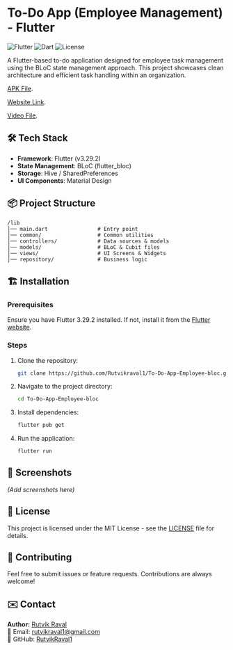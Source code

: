# To-Do App (Employee Management) - Flutter

![Flutter](https://img.shields.io/badge/Flutter-3.29.2-blue) ![Dart](https://img.shields.io/badge/Dart-3.x-blue) ![License](https://img.shields.io/badge/License-MIT-green)

A Flutter-based to-do application designed for employee task management using the BLoC state management approach. This project showcases clean architecture and efficient task handling within an organization.

[APK File](assets/app/app-release.apk).

[Website Link](https://to-do-app-employee-bloc.vercel.app/).

[Video File](assets/app/appVideo.mp4).


## 🛠️ Tech Stack
- **Framework**: Flutter (v3.29.2)
- **State Management**: BLoC (flutter_bloc)
- **Storage**: Hive / SharedPreferences
- **UI Components**: Material Design

## 📦 Project Structure
```
/lib
│── main.dart                # Entry point
│── common/                  # Common utilities
│── controllers/             # Data sources & models
│── models/                  # BLoC & Cubit files
│── views/                   # UI Screens & Widgets
│── repository/              # Business logic
```

## 🏗️ Installation
### Prerequisites
Ensure you have Flutter 3.29.2 installed. If not, install it from the [Flutter website](https://flutter.dev/).

### Steps
1. Clone the repository:
   ```sh
   git clone https://github.com/Rutvikraval1/To-Do-App-Employee-bloc.git
   ```
2. Navigate to the project directory:
   ```sh
   cd To-Do-App-Employee-bloc
   ```
3. Install dependencies:
   ```sh
   flutter pub get
   ```
4. Run the application:
   ```sh
   flutter run
   ```

## 📸 Screenshots
*(Add screenshots here)*

## 📜 License
This project is licensed under the MIT License - see the [LICENSE](LICENSE) file for details.

## 🤝 Contributing
Feel free to submit issues or feature requests. Contributions are always welcome!

## ✉️ Contact
**Author:** [Rutvik Raval](https://portfolio-rutvik.vercel.app/)  
📧 Email: rutvikraval1@gmail.com  
🐙 GitHub: [RutvikRaval1](https://github.com/Rutvikraval1)

